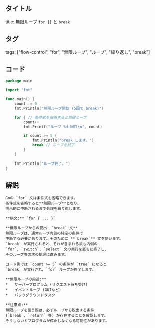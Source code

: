 ## タイトル
title: 無限ループ `for {}` と `break`

## タグ
tags: ["flow-control", "for", "無限ループ", "ループ", "繰り返し", "break"]

## コード
```go
package main

import "fmt"

func main() {
	count := 0
	fmt.Println("無限ループ開始 (5回で break)")

	for { // 条件式を省略すると無限ループ
		count++
		fmt.Printf("ループ %d 回目\n", count)

		if count >= 5 {
			fmt.Println("break します。")
			break // ループを終了
		}
	}

	fmt.Println("ループ終了。")
}
```

## 解説
```text
Goの `for` 文は条件式も省略できます。
条件式を省略すると**無限ループ**となり、
明示的に中断されるまで処理を繰り返します。

**構文:** `for { ... }`

**無限ループからの脱出: `break` 文**
無限ループは、通常ループ内部の特定の条件で
中断する必要があります。そのために **`break`** 文を使います。
`break` が実行されると、それが含まれる最も内側の
`for`, `switch`, `select` 文の実行を直ちに終了し、
そのループ等の次の処理に進みます。

コード例では `count >= 5` の条件が `true` になると
`break` が実行され、`for` ループが終了します。

**無限ループの用途:**
*   サーバープログラム (リクエスト待ち受け)
*   イベントループ (GUIなど)
*   バックグラウンドタスク

**注意点:**
無限ループを使う際は、必ずループから脱出する条件
(`break`, `return` 等) が存在することを確認します。
そうしないとプログラムが停止しなくなる可能性があります。